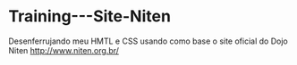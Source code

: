 # Training---Site-Niten
Desenferrujando meu HMTL e CSS usando como base o site oficial do Dojo Niten http://www.niten.org.br/
